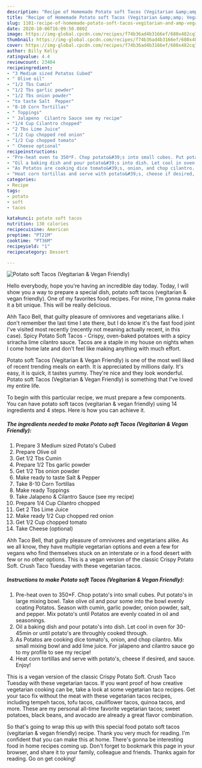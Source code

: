 ```yaml
---
description: "Recipe of Homemade Potato soft Tacos (Vegitarian &amp;amp; Vegan Friendly)"
title: "Recipe of Homemade Potato soft Tacos (Vegitarian &amp;amp; Vegan Friendly)"
slug: 1101-recipe-of-homemade-potato-soft-tacos-vegitarian-and-amp-vegan-friendly
date: 2020-10-06T16:09:50.080Z
image: https://img-global.cpcdn.com/recipes/f74b36ad4b3166ef/680x482cq70/potato-soft-tacos-vegitarian-vegan-friendly-recipe-main-photo.jpg
thumbnail: https://img-global.cpcdn.com/recipes/f74b36ad4b3166ef/680x482cq70/potato-soft-tacos-vegitarian-vegan-friendly-recipe-main-photo.jpg
cover: https://img-global.cpcdn.com/recipes/f74b36ad4b3166ef/680x482cq70/potato-soft-tacos-vegitarian-vegan-friendly-recipe-main-photo.jpg
author: Billy Kelly
ratingvalue: 4.4
reviewcount: 23404
recipeingredient:
- "3 Medium sized Potatos Cubed"
- " Olive oil"
- "1/2 Tbs Cumin"
- "1/2 Tbs garlic powder"
- "1/2 Tbs onion powder"
- "to taste Salt  Pepper"
- "8-10 Corn Tortillas"
- " Toppings"
- " Jalapeno  Cilantro Sauce see my recipe"
- "1/4 Cup Cilantro chopped"
- "2 Tbs Lime Juice"
- "1/2 Cup chopped red onion"
- "1/2 Cup chopped tomato"
- " Cheese optional"
recipeinstructions:
- "Pre-heat oven to 350*F. Chop potato&#39;s into small cubes. Put potato&#39;s in large mixing bowl. Take olive oil and pour some into the bowl evenly coating Potatos. Season with cumin, garlic powder, onion powder, salt, and pepper. Mix potato&#39;s until Potatos are evenly coated in oil and seasonings."
- "Oil a baking dish and pour potato&#39;s into dish. Let cool in oven for 30-45min or until potato&#39;s are throughly cooked through."
- "As Potatos are cooking dice tomato&#39;s, onion, and chop cilantro. Mix small mixing bowl and add lime juice. For jalapeno and cilantro sauce go to my profile to see my recipe!"
- "Heat corn tortillas and serve with potato&#39;s, cheese if desired, and sauce. Enjoy!"
categories:
- Recipe
tags:
- potato
- soft
- tacos

katakunci: potato soft tacos 
nutrition: 130 calories
recipecuisine: American
preptime: "PT21M"
cooktime: "PT36M"
recipeyield: "1"
recipecategory: Dessert

---
```



![Potato soft Tacos (Vegitarian &amp; Vegan Friendly)](https://img-global.cpcdn.com/recipes/f74b36ad4b3166ef/680x482cq70/potato-soft-tacos-vegitarian-vegan-friendly-recipe-main-photo.jpg)

Hello everybody, hope you're having an incredible day today. Today, I will show you a way to prepare a special dish, potato soft tacos (vegitarian &amp; vegan friendly). One of my favorites food recipes. For mine, I'm gonna make it a bit unique. This will be really delicious.

Ahh Taco Bell, that guilty pleasure of omnivores and vegetarians alike. I don&#39;t remember the last time I ate there, but I do know it&#39;s the fast food joint I&#39;ve visited most recently (recently not meaning actually recent, in this case). Spicy Potato Soft Tacos - Crispy, oven-baked potatoes with a spicy sriracha lime cilantro sauce. Tacos are a staple in my house on nights when I come home late and don&#39;t feel like making anything with much effort.

Potato soft Tacos (Vegitarian &amp; Vegan Friendly) is one of the most well liked of recent trending meals on earth. It is appreciated by millions daily. It's easy, it is quick, it tastes yummy. They're nice and they look wonderful. Potato soft Tacos (Vegitarian &amp; Vegan Friendly) is something that I've loved my entire life.


To begin with this particular recipe, we must prepare a few components. You can have potato soft tacos (vegitarian &amp; vegan friendly) using 14 ingredients and 4 steps. Here is how you can achieve it.

<!--inarticleads1-->

##### The ingredients needed to make Potato soft Tacos (Vegitarian &amp; Vegan Friendly):

1. Prepare 3 Medium sized Potato&#39;s Cubed
1. Prepare  Olive oil
1. Get 1/2 Tbs Cumin
1. Prepare 1/2 Tbs garlic powder
1. Get 1/2 Tbs onion powder
1. Make ready to taste Salt &amp; Pepper
1. Take 8-10 Corn Tortillas
1. Make ready  Toppings
1. Take  Jalapeno &amp; Cilantro Sauce (see my recipe)
1. Prepare 1/4 Cup Cilantro chopped
1. Get 2 Tbs Lime Juice
1. Make ready 1/2 Cup chopped red onion
1. Get 1/2 Cup chopped tomato
1. Take  Cheese (optional)


Ahh Taco Bell, that guilty pleasure of omnivores and vegetarians alike. As we all know, they have multiple vegetarian options and even a few for vegans who find themselves stuck on an interstate or in a food desert with few or no other options. This is a vegan version of the classic Crispy Potato Soft. Crush Taco Tuesday with these vegetarian tacos. 

<!--inarticleads2-->

##### Instructions to make Potato soft Tacos (Vegitarian &amp; Vegan Friendly):

1. Pre-heat oven to 350*F. Chop potato&#39;s into small cubes. Put potato&#39;s in large mixing bowl. Take olive oil and pour some into the bowl evenly coating Potatos. Season with cumin, garlic powder, onion powder, salt, and pepper. Mix potato&#39;s until Potatos are evenly coated in oil and seasonings.
1. Oil a baking dish and pour potato&#39;s into dish. Let cool in oven for 30-45min or until potato&#39;s are throughly cooked through.
1. As Potatos are cooking dice tomato&#39;s, onion, and chop cilantro. Mix small mixing bowl and add lime juice. For jalapeno and cilantro sauce go to my profile to see my recipe!
1. Heat corn tortillas and serve with potato&#39;s, cheese if desired, and sauce. Enjoy!


This is a vegan version of the classic Crispy Potato Soft. Crush Taco Tuesday with these vegetarian tacos. If you want proof of how creative vegetarian cooking can be, take a look at some vegetarian taco recipes. Get your taco fix without the meat with these vegetarian tacos recipes, including tempeh tacos, tofu tacos, cauliflower tacos, quinoa tacos, and more. These are my personal all-time favorite vegetarian tacos; sweet potatoes, black beans, and avocado are already a great flavor combination. 

So that's going to wrap this up with this special food potato soft tacos (vegitarian &amp; vegan friendly) recipe. Thank you very much for reading. I'm confident that you can make this at home. There's gonna be interesting food in home recipes coming up. Don't forget to bookmark this page in your browser, and share it to your family, colleague and friends. Thanks again for reading. Go on get cooking!
